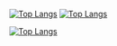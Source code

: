 
[![Top Langs](https://github-readme-stats.vercel.app/api/top-langs/?username=bkaanulgen&langs_count=10&layout=compact)](https://github.com/bkaanulgen?tab=repositories)
[![Top Langs](https://github-readme-stats.vercel.app/api/top-langs/?username=bkaanulgen&langs_count=10)](https://github.com/bkaanulgen?tab=repositories)

[![Top Langs](https://github-readme-stats.vercel.app/api/top-langs/?username=bkaanulgen)](https://github.com/anuraghazra/github-readme-stats)

